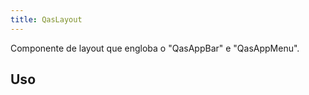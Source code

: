 ```yaml
---
title: QasLayout
---
```


Componente de layout que engloba o "QasAppBar" e "QasAppMenu".

<doc-api file="layout/QasLayout" name="QasLayout" />


## Uso
<doc-example file="QasLayout/Basic" title="Básico" />
